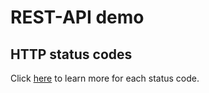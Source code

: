 # REST-API demo

## HTTP status codes

Click [here](https://httpstatuses.com/) to learn more for each status code.
